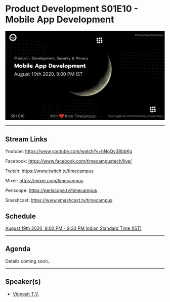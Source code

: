 # Product Development S01E10 - Mobile App Development

<img src="https://raw.githubusercontent.com/timecampus/neverstop/master/product-development/Season-1/PD-S01E10/PD-S01E10.png" width="800">

---

## Stream Links

Youtube: https://www.youtube.com/watch?v=hNgQv38bbKg

Facebook: https://www.facebook.com/timecampustech/live/

Twitch: https://www.twitch.tv/timecampus

Mixer: https://mixer.com/timecampus

Periscope: https://periscope.tv/timecampus

Smashcast: https://www.smashcast.tv/timecampus

## Schedule

[August 19th 2020, 9:00 PM - 9:30 PM Indian Standard Time (IST)](https://calendar.google.com/event?action=TEMPLATE&tmeid=MGpxN3ZxaG51cHE2cTJnN2xnM3BmZWttNzlfMjAyMDA4MTJUMTUzMDAwWiB0aW1lY2FtcHVzLmNvbV8zaHE0cHRrczBsZTJybmQwajAxbzYwMTRhZ0Bn&tmsrc=timecampus.com_3hq4ptks0le2rnd0j01o6014ag%40group.calendar.google.com)

---

## Agenda

Details coming soon..

---

## Speaker(s)

- [Vignesh T.V.](http://tvvignesh.com/)
